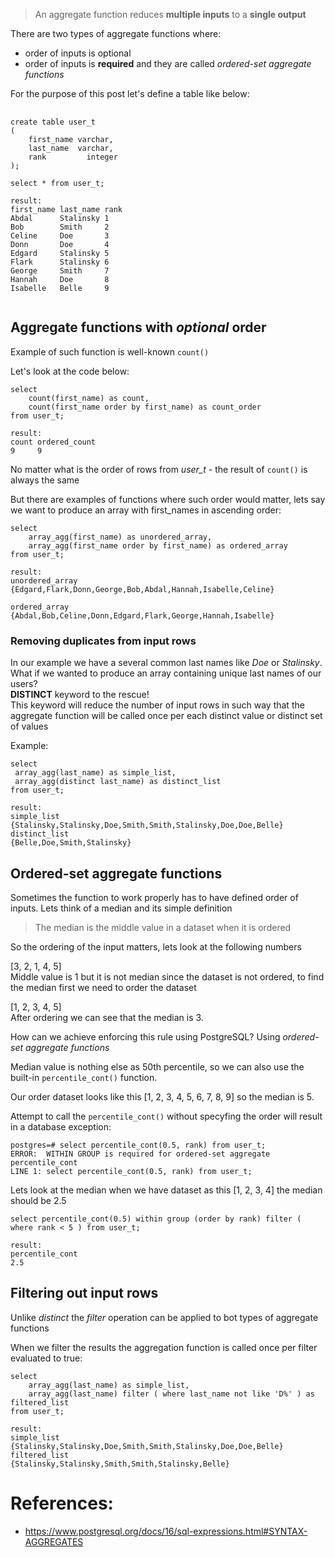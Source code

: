 > An aggregate function reduces **multiple inputs** to a **single output**

There are two types of aggregate functions where:
- order of inputs is optional
- order of inputs is **required** and they are called *ordered-set aggregate functions*

For the purpose of this post let's define a table like below:
<pre>
    <code>
create table user_t
(
    first_name varchar,
    last_name  varchar,
    rank		 integer
);

select * from user_t;

result:
first_name last_name rank
Abdal      Stalinsky 1     
Bob        Smith     2     
Celine     Doe       3     
Donn       Doe       4     
Edgard     Stalinsky 5     
Flark      Stalinsky 6     
George     Smith     7     
Hannah     Doe       8     
Isabelle   Belle     9 
    </code>
</pre>

## Aggregate functions with *optional* order

Example of such function is well-known `count()` 

Let's look at the code below:
```
select
    count(first_name) as count,
    count(first_name order by first_name) as count_order
from user_t;

result:
count ordered_count 
9     9      
```

No matter what is the order of rows from *user_t* - the result of `count()` is always the same

But there are examples of functions where such order would matter,
lets say we want to produce an array with first_names in ascending order:

```
select
    array_agg(first_name) as unordered_array,
    array_agg(first_name order by first_name) as ordered_array
from user_t;

result:
unordered_array                                               
{Edgard,Flark,Donn,George,Bob,Abdal,Hannah,Isabelle,Celine}

ordered_array
{Abdal,Bob,Celine,Donn,Edgard,Flark,George,Hannah,Isabelle} 
```

### Removing duplicates from input rows

In our example we have a several common last names like *Doe* or *Stalinsky*.  
What if we wanted to produce an array containing unique last names of our users?  
**DISTINCT** keyword to the rescue!  
This keyword will reduce the number of input rows in such way that the aggregate function will be called once per each distinct value or distinct set of values  

Example:
```
select 
 array_agg(last_name) as simple_list,
 array_agg(distinct last_name) as distinct_list
from user_t;

result:
simple_list
{Stalinsky,Stalinsky,Doe,Smith,Smith,Stalinsky,Doe,Doe,Belle} 
distinct_list
{Belle,Doe,Smith,Stalinsky} 
```

## Ordered-set aggregate functions

Sometimes the function to work properly has to have defined order of inputs. 
Lets think of a median and its simple definition  
> The median is the middle value in a dataset when it is ordered

So the ordering of the input matters, lets look at the following numbers

[3, 2, 1, 4, 5]  
Middle value is 1 but it is not median since the dataset is not ordered, to find the median first we need to order the dataset  

[1, 2, 3, 4, 5]  
After ordering we can see that the median is 3. 

How can we achieve enforcing this rule using PostgreSQL? Using *ordered-set aggregate functions*  

Median value is nothing else as 50th percentile, so we can also use the built-in `percentile_cont()` function.

Our order dataset looks like this [1, 2, 3, 4, 5, 6, 7, 8, 9] so the median is 5. 

Attempt to call the `percentile_cont()` without specyfing the order will result in a database exception:

```
postgres=# select percentile_cont(0.5, rank) from user_t;
ERROR:  WITHIN GROUP is required for ordered-set aggregate percentile_cont
LINE 1: select percentile_cont(0.5, rank) from user_t;
```

Lets look at the median when we have dataset as this [1, 2, 3, 4] the median should be 2.5
```
select percentile_cont(0.5) within group (order by rank) filter ( where rank < 5 ) from user_t;

result:
percentile_cont
2.5
```

## Filtering out input rows

Unlike *distinct* the *filter* operation can be applied to bot types of aggregate functions

When we filter the results the aggregation function is called once per filter evaluated to true: 
```
select
    array_agg(last_name) as simple_list,
    array_agg(last_name) filter ( where last_name not like 'D%' ) as filtered_list
from user_t;

result:
simple_list
{Stalinsky,Stalinsky,Doe,Smith,Smith,Stalinsky,Doe,Doe,Belle}
filtered_list
{Stalinsky,Stalinsky,Smith,Smith,Stalinsky,Belle}
```

# References:  
- https://www.postgresql.org/docs/16/sql-expressions.html#SYNTAX-AGGREGATES






